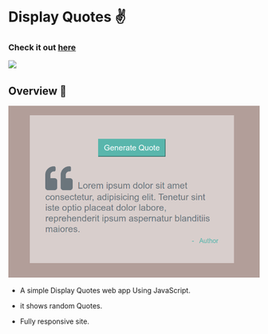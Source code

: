 # Display Quotes ✌️

### Check it out [here](https://surajitpore0.github.io/Display-quotes-JS/)

<img src = "https://forthebadge.com/images/badges/made-with-javascript.svg">

## Overview 👀

![web app](./img/home.png)

-   A simple Display Quotes web app Using JavaScript.

-   it shows random Quotes.
-   Fully responsive site.
